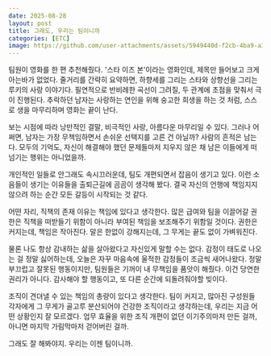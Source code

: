 ```yaml
---
date: 2025-08-28
layout: post
title: 그래도, 우리는 팀이니까
categories: [ETC]
image: https://github.com/user-attachments/assets/5949440d-f2cb-4ba9-a3ec-baa15aa9a05c
---
```


팀원이 영화를 한 편 추천해줬다. '스타 이즈 본'이라는 영화인데, 제목만 들어보고 크게 아는바가 없었다.
줄거리를 간략히 요약하면, 하향세를 그리는 스타와 상향선을 그리는 루키의 사랑 이야기다. 필연적으로 반비례한 곡선이 그려질, 두 관계에 초점을 맞춰서 극이 진행된다.
추락하던 남자는 사랑하는 연인을 위해 숭고한 희생을 하는 것 처럼, 스스로 생을 마무리하며 영화는 끝이 난다.

보는 시점에 따라 낭만적인 결말, 비극적인 사랑, 아름다운 마무리일 수 있다. 
그러나 어쩌면, 남자는 가장 무책임하면서 손쉬운 선택지를 고른 건 아닐까?
사람의 흔적은 남는다. 모두의 기억도, 자신이 해결해야 했던 문제들마저 지우지 않은 채 남은 이들에게 떠넘기는 행위는 아니었을까.

개인적인 일들로 안그래도 속시끄러운데, 팀도 개편되면서 잡음이 생기고 있다. 
이런 소음들이 생기는 이유들을 출퇴근길에 곰곰이 생각해 봤다. 
결국 자신의 언행에 책임지지 않으려 하는 순간 모든 갈등이 시작되는 것 같다.

어떤 자리, 직책의 존재 이유는 책임에 있다고 생각한다. 
많은 급여와 팀을 이끌어갈 권한은 직책을 떠받들기 위함이 아니라 부여된 책임을 보조해주기 위함일 것이다.
권한은 커지는데, 책임은 작아진다.
말은 한없이 강해지는데, 그 무게는 끝도 없이 가벼워진다.

물론 나도 항상 감내하는 삶을 살아왔다고 자신있게 말할 수는 없다.
감정이 태도로 나오는 걸 정말 싫어하는데, 오늘은 자꾸 마음속에 울적한 감정들이 조금씩 새어나왔다.
정말 부끄럽고 잘못된 행동이지만, 팀원들은 기꺼이 내 무책임을 품앗이 해줬다.
이건 당연한 권리가 아니다. 감사해야 할 행동이고, 또 다른 순간에 되돌려줘야할 빚이다.

조직이 견뎌낼 수 있는 책임의 총량이 있다고 생각한다. 
팀이 커지고, 많아진 구성원들 각자에게 그 무게가 골고루 분산되어야 건강한 조직이라고 생각하는데, 
우리는 지금 어떤 상황인지 잘 모르겠다.
업무 효율을 위한 조직 개편이 없던 이기주의마저 만든 걸까, 아니면 마지막 가림막마저 걷어버린 걸까.

그래도 잘 해봐야지. 우리는 이젠 팀이니까.
